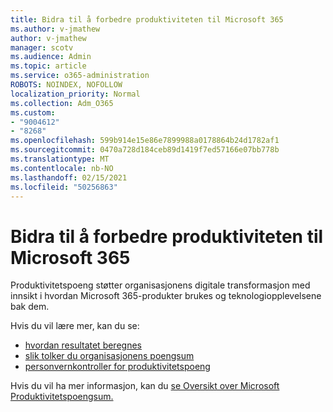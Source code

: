 ```yaml
---
title: Bidra til å forbedre produktiviteten til Microsoft 365
ms.author: v-jmathew
author: v-jmathew
manager: scotv
ms.audience: Admin
ms.topic: article
ms.service: o365-administration
ROBOTS: NOINDEX, NOFOLLOW
localization_priority: Normal
ms.collection: Adm_O365
ms.custom:
- "9004612"
- "8268"
ms.openlocfilehash: 599b914e15e86e7899988a0178864b24d1782af1
ms.sourcegitcommit: 0470a728d184ceb89d1419f7ed57166e07bb778b
ms.translationtype: MT
ms.contentlocale: nb-NO
ms.lasthandoff: 02/15/2021
ms.locfileid: "50256863"
---
```

# <a name="help-improve-microsoft-365-productivity"></a>Bidra til å forbedre produktiviteten til Microsoft 365

Produktivitetspoeng støtter organisasjonens digitale transformasjon med innsikt i hvordan Microsoft 365-produkter brukes og teknologiopplevelsene bak dem.

Hvis du vil lære mer, kan du se:

- [hvordan resultatet beregnes](https://docs.microsoft.com/microsoft-365/admin/productivity/productivity-score)
- [slik tolker du organisasjonens poengsum](https://docs.microsoft.com/microsoft-365/admin/productivity/productivity-score)
- [personvernkontroller for produktivitetspoeng](https://docs.microsoft.com/microsoft-365/admin/productivity/privacy)

Hvis du vil ha mer informasjon, kan du [se Oversikt over Microsoft Produktivitetspoengsum.](https://docs.microsoft.com/microsoft-365/admin/productivity/productivity-score)
